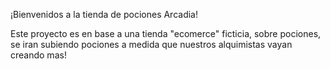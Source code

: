 ¡Bienvenidos a la tienda de pociones Arcadia!

Este proyecto es en base a una tienda "ecomerce" ficticia, sobre pociones, se iran subiendo pociones a medida que nuestros alquimistas vayan creando mas!
